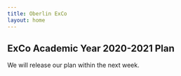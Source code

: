 ```yaml
---
title: Oberlin ExCo
layout: home
---
```

## ExCo Academic Year 2020-2021 Plan

We will release our plan within the next week.
